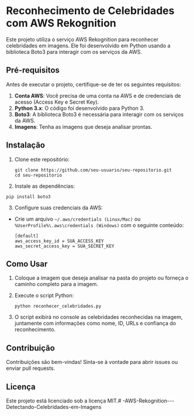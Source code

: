 # Reconhecimento de Celebridades com AWS Rekognition

Este projeto utiliza o serviço AWS Rekognition para reconhecer celebridades em imagens. Ele foi desenvolvido em Python usando a biblioteca Boto3 para interagir com os serviços da AWS.

## Pré-requisitos

Antes de executar o projeto, certifique-se de ter os seguintes requisitos:

1. **Conta AWS**: Você precisa de uma conta na AWS e de credenciais de acesso (Access Key e Secret Key).
2. **Python 3.x**: O código foi desenvolvido para Python 3.
3. **Boto3**: A biblioteca Boto3 é necessária para interagir com os serviços da AWS.
4. **Imagens**: Tenha as imagens que deseja analisar prontas.

## Instalação

1. Clone este repositório:
   ```
   git clone https://github.com/seu-usuario/seu-repositorio.git
   cd seu-repositorio

2. Instale as dependências:

```pip install boto3```

3. Configure suas credenciais da AWS:

- Crie um arquivo ```~/.aws/credentials (Linux/Mac)``` ou ```%UserProfile%\.aws\credentials (Windows)``` com o seguinte conteúdo:

    ```
    [default]
    aws_access_key_id = SUA_ACCESS_KEY
    aws_secret_access_key = SUA_SECRET_KEY

## Como Usar
1. Coloque a imagem que deseja analisar na pasta do projeto ou forneça o caminho completo para a imagem.

2. Execute o script Python:
    ```
    python reconhecer_celebridades.py

3. O script exibirá no console as celebridades reconhecidas na imagem, juntamente com informações como nome, ID, URLs e confiança do reconhecimento.

## Contribuição
Contribuições são bem-vindas! Sinta-se à vontade para abrir issues ou enviar pull requests.

## Licença
Este projeto está licenciado sob a licença MIT.#   - A W S - R e k o g n i t i o n - - - D e t e c t a n d o - C e l e b r i d a d e s - e m - I m a g e n s  
 